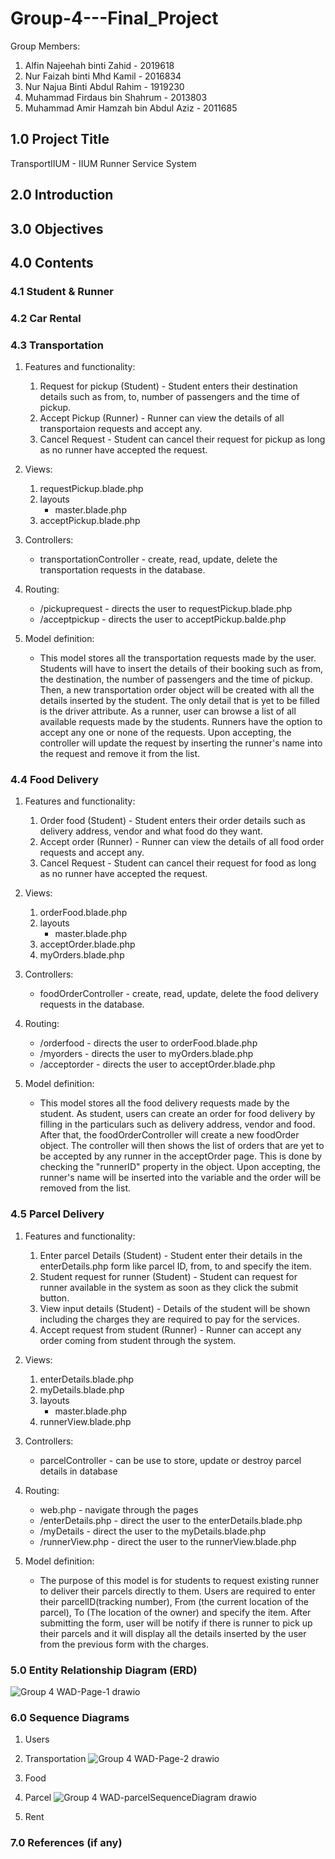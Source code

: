 # Group-4---Final_Project
Group Members:
1. Alfin Najeehah binti Zahid           - 2019618
2. Nur Faizah binti Mhd Kamil           - 2016834
3. Nur Najua Binti Abdul Rahim          - 1919230
4. Muhammad Firdaus bin Shahrum         - 2013803
5. Muhammad Amir Hamzah bin Abdul Aziz  - 2011685

## 1.0 Project Title

TransportIIUM - IIUM Runner Service System

## 2.0 Introduction

## 3.0 Objectives

## 4.0 Contents

### 4.1 Student & Runner

### 4.2 Car Rental

### 4.3 Transportation
1) Features and functionality: 
      1. Request for pickup (Student) - Student enters their destination details such as from, to, number of passengers and the time of pickup.
      2. Accept Pickup (Runner) - Runner can view the details of all transportaion requests and accept any.
      3. Cancel Request - Student can cancel their request for pickup as long as no runner have accepted the request.
  
2) Views: 
      1. requestPickup.blade.php
      2. layouts
            - master.blade.php
      3. acceptPickup.blade.php

3) Controllers: 
      * transportationController - create, read, update, delete the transportation requests in the database.

4) Routing:
      * /pickuprequest - directs the user to requestPickup.blade.php
      * /acceptpickup - directs the user to acceptPickup.balde.php
      
5) Model definition:   
      * This model stores all the transportation requests made by the user. Students will have to insert the details of their booking such as from, the destination,           the number of passengers and the time of pickup. Then, a new transportation order object will be created with all the details inserted by the student. The only         detail that is yet to be filled is the driver attribute. As a runner, user can browse a list of all available requests made by the students. Runners have the           option to accept any one or none of the requests. Upon accepting, the controller will update the request by inserting the runner's name into the request and           remove it from the list.

### 4.4 Food Delivery
1) Features and functionality: 
      1. Order food (Student) - Student enters their order details such as delivery address, vendor and what food do they want.
      2. Accept order (Runner) - Runner can view the details of all food order requests and accept any.
      3. Cancel Request - Student can cancel their request for food as long as no runner have accepted the request.
  
2) Views: 
      1. orderFood.blade.php
      2. layouts
            - master.blade.php
      3. acceptOrder.blade.php
      4. myOrders.blade.php

3) Controllers: 
      * foodOrderController - create, read, update, delete the food delivery requests in the database.

4) Routing:
      * /orderfood - directs the user to orderFood.blade.php
      * /myorders - directs the user to myOrders.blade.php
      * /acceptorder - directs the user to acceptOrder.blade.php
      
5) Model definition:   
      * This model stores all the food delivery requests made by the student. As student, users can create an order for food delivery by filling in the particulars             such as delivery address, vendor and food. After that, the foodOrderController will create a new foodOrder object. The controller will then shows the list of           orders that are yet to be accepted by any runner in the acceptOrder page. This is done by checking the "runnerID" property in the object. Upon accepting, the           runner's name will be inserted into the variable and the order will be removed from the list.


### 4.5 Parcel Delivery
1) Features and functionality: 
      1. Enter parcel Details (Student) - Student enter their details in the enterDetails.php form like parcel ID, from, to and specify the item.
      2. Student request for runner (Student) - Student can request for runner available in the system as soon as they click the submit button.
      3. View input details (Student) - Details of the student will be shown including the charges they are required to pay for the services.
      4. Accept request from student (Runner) - Runner can accept any order coming from student through the system.
  
2) Views: 
      1. enterDetails.blade.php
      2. myDetails.blade.php
      3. layouts
            * master.blade.php
      4. runnerView.blade.php 

3) Controllers: 
      * parcelController - can be use to store, update or destroy parcel details in database

4) Routing:
      * web.php - navigate through the pages 
      * /enterDetails.php - direct the user to the enterDetails.blade.php
      * /myDetails - direct the user to the myDetails.blade.php
      * /runnerView.php - direct the user to the runnerView.blade.php

5) Model definition:   
      * The purpose of this model is for students to request existing runner to deliver their parcels directly to them. Users are required to enter their parcelID(tracking number), From (the current location of the parcel), To (The location of the owner) and specify the item. After submitting the form, user will be notify if there is runner to pick up their parcels and it will display all the details inserted by the user from the previous form with the charges.

### 5.0 Entity Relationship Diagram (ERD) 

![Group 4 WAD-Page-1 drawio](https://user-images.githubusercontent.com/104126603/170981800-81a83ccf-5768-4500-b40a-2048df25aa3c.png)


### 6.0 Sequence Diagrams
1. Users

2. Transportation
      ![Group 4 WAD-Page-2 drawio](https://user-images.githubusercontent.com/104126603/170878191-02da8f1a-908e-49cc-939a-eebb8af5e0c5.png)

3. Food

4. Parcel
      ![Group 4 WAD-parcelSequenceDiagram drawio](https://user-images.githubusercontent.com/101052053/171030328-33e695b1-7198-4eac-b7ca-d5b5d66acc96.png)


5. Rent
### 7.0 References (if any)


